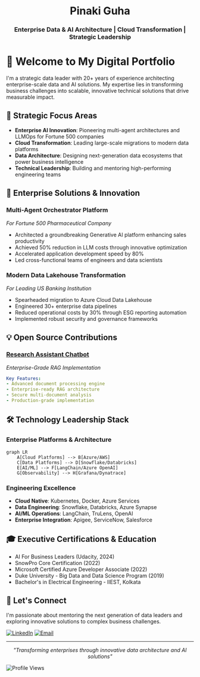 <p align="center">
  <h1 align="center">Pinaki Guha</h1>
  <h3 align="center">Enterprise Data & AI Architecture | Cloud Transformation | Strategic Leadership</h3>
</p>

# 👋 Welcome to My Digital Portfolio

I'm a strategic data leader with 20+ years of experience architecting enterprise-scale data and AI solutions. My expertise lies in transforming business challenges into scalable, innovative technical solutions that drive measurable impact.

## 🎯 Strategic Focus Areas

- **Enterprise AI Innovation**: Pioneering multi-agent architectures and LLMOps for Fortune 500 companies
- **Cloud Transformation**: Leading large-scale migrations to modern data platforms
- **Data Architecture**: Designing next-generation data ecosystems that power business intelligence
- **Technical Leadership**: Building and mentoring high-performing engineering teams

## 🚀 Enterprise Solutions & Innovation

### Multi-Agent Orchestrator Platform
*For Fortune 500 Pharmaceutical Company*
- Architected a groundbreaking Generative AI platform enhancing sales productivity
- Achieved 50% reduction in LLM costs through innovative optimization
- Accelerated application development speed by 80%
- Led cross-functional teams of engineers and data scientists

### Modern Data Lakehouse Transformation
*For Leading US Banking Institution*
- Spearheaded migration to Azure Cloud Data Lakehouse
- Engineered 30+ enterprise data pipelines
- Reduced operational costs by 30% through ESG reporting automation
- Implemented robust security and governance frameworks

## 💡 Open Source Contributions

### [Research Assistant Chatbot](https://github.com/gpinaki/research-assistant-rag)
*Enterprise-Grade RAG Implementation*
```yaml
Key Features:
- Advanced document processing engine
- Enterprise-ready RAG architecture
- Secure multi-document analysis
- Production-grade implementation
```

## 🛠️ Technology Leadership Stack

### Enterprise Platforms & Architecture
```mermaid
graph LR
    A[Cloud Platforms] --> B[Azure/AWS]
    C[Data Platforms] --> D[Snowflake/Databricks]
    E[AI/ML] --> F[LangChain/Azure OpenAI]
    G[Observability] --> H[Grafana/Dynatrace]
```

### Engineering Excellence
- **Cloud Native**: Kubernetes, Docker, Azure Services
- **Data Engineering**: Snowflake, Databricks, Azure Synapse
- **AI/ML Operations**: LangChain, TruLens, OpenAI
- **Enterprise Integration**: Apigee, ServiceNow, Salesforce

## 🎓 Executive Certifications & Education

- AI For Business Leaders (Udacity, 2024)
- SnowPro Core Certification (2022)
- Microsoft Certified Azure Developer Associate (2022)
- Duke University - Big Data and Data Science Program (2019)
- Bachelor's in Electrical Engineering - IIEST, Kolkata

## 🤝 Let's Connect

I'm passionate about mentoring the next generation of data leaders and exploring innovative solutions to complex business challenges.

[![LinkedIn](https://img.shields.io/badge/LinkedIn-0077B5?style=for-the-badge&logo=linkedin&logoColor=white)](https://www.linkedin.com/in/pinakiguha/)
[![Email](https://img.shields.io/badge/Email-D14836?style=for-the-badge&logo=gmail&logoColor=white)](mailto:pinaki.guha@gmail.com)

---

<p align="center">
<i>"Transforming enterprises through innovative data architecture and AI solutions"</i>
</p>

![Profile Views](https://komarev.com/ghpvc/?username=gpinaki&color=brightgreen)

